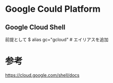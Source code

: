 # Google Could Platform

## Google Cloud Shell
前提として
$ alias gc="gcloud" # エイリアスを追加

# 参考
https://cloud.google.com/shell/docs  